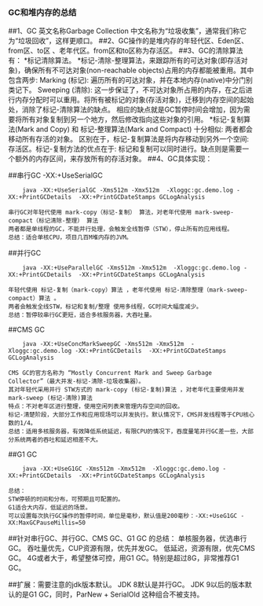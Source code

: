 ﻿### GC和堆内存的总结
##1、GC 英文名称Garbage Collection 中文名称为“垃圾收集”，通常我们称它为“垃圾回收”，这样更顺口。
##2、GC操作的是堆内存的年轻代区、Eden区、from区、to区 、老年代区。from区和to区称为存活区。
##3、GC的清除算法有：
	*标记清除算法。
	*标记-清除-整理算法，来跟踪所有的可达对象(即存活对象)，确保所有不可达对象(non-reachable objects)占用的内存都能被重用。其中包含两步:
	   Marking (标记): 遍历所有的可达对象，并在本地内存(native)中分门别类记下。
	   Sweeping (清除): 这一步保证了，不可达对象所占用的内存，在之后进行内存分配时可以重用。将所有被标记的对象(存活对象)，迁移到内存空间的起始处，消除了标记-清除算法的缺点。
	   相应的缺点就是GC暂停时间会增加，因为需要将所有对象复制到另一个地方，然后修改指向这些对象的引用。
	*标记-复制算法(Mark and Copy) 和 标记-整理算法(Mark and Compact) 十分相似: 两者都会移动所有存活的对象。
	   区别在于，标记-复制算法是将内存移动到另外一个空间: 存活区。标记-复制方法的优点在于: 标记和复制可以同时进行。缺点则是需要一个额外的内存区间，来存放所有的存活对象。
##4、GC具体实现：

##串行GC -XX:+UseSerialGC
```log
	java -XX:+UseSerialGC -Xms512m -Xmx512m  -Xloggc:gc.demo.log -XX:+PrintGCDetails  -XX:+PrintGCDateStamps GCLogAnalysis
```
	串行GC对年轻代使用 mark-copy（标记-复制） 算法，对老年代使用 mark-sweep-compact（标记清除-整理） 算法
	两者都是单线程的GC，不能并行处理，会触发全线暂停（STW），停止所有的应用线程。
	总结：适合单核CPU，项目几百M堆内存的JVM。

##并行GC
```log
	java -XX:+UseParallelGC -Xms512m -Xmx512m  -Xloggc:gc.demo.log -XX:+PrintGCDetails  -XX:+PrintGCDateStamps GCLogAnalysis
```
	年轻代使用 标记-复制（mark-copy）算法 ，老年代使用 标记-清除整理（mark-sweep-compact）算法 。
	两者会触发全线STW，标记和复制/整理 使用多线程，GC时间大幅度减少。
	总结：暂停较串行GC更短，适合多核服务器，大吞吐量。

##CMS GC
```log
	java -XX:+UseConcMarkSweepGC -Xms512m -Xmx512m  -Xloggc:gc.demo.log -XX:+PrintGCDetails  -XX:+PrintGCDateStamps GCLogAnalysis
```
	CMS GC的官方名称为 “Mostly Concurrent Mark and Sweep Garbage Collector”（最大并发-标记-清除-垃圾收集器）。
	其对年轻代采用并行 STW方式的 mark-copy (标记-复制)算法 ，对老年代主要使用并发 mark-sweep (标记-清除)算法
	特点：不对老年区进行整理，使用空闲列表来管理内存空间的回收。
	标记-清楚阶段，大部分工作和应用现场可以并发执行。默认情况下，CMS并发线程等于CPU核心数的1/4。
	总结：适用多核服务器，有效降低系统延迟，有限CPU的情况下，吞度量笔并行GC差一些，大部分系统两者的吞吐和延迟相差不大。

##G1 GC
```log
	java -XX:+UseG1GC -Xms512m -Xmx512m  -Xloggc:gc.demo.log -XX:+PrintGCDetails  -XX:+PrintGCDateStamps GCLogAnalysis
```
	总结：
	STW停顿的时间和分布，可预期且可配置的。
	G1适合大内存，低延迟的场景。
	可以设置每次执行GC操作的暂停时间，单位是毫秒，默认值是200毫秒：-XX:+UseG1GC -XX:MaxGCPauseMillis=50    

##针对串行GC、并行GC、CMS GC、G1 GC 的总结：
	单核服务器，优选串行GC。
	吞吐量优先，CUP资源有限，优先并发GC。
	低延迟，资源有限，优先CMS GC。
	4G或者大于，希望整体可控，用G1 GC。特别是超过8G，非常推荐G1 GC。

##扩展：需要注意的jdk版本默认。
	JDK 8默认是并行GC。
	JDK 9以后的版本默认的是G1 GC，同时，ParNew + SerialOld 这种组合不被支持。






